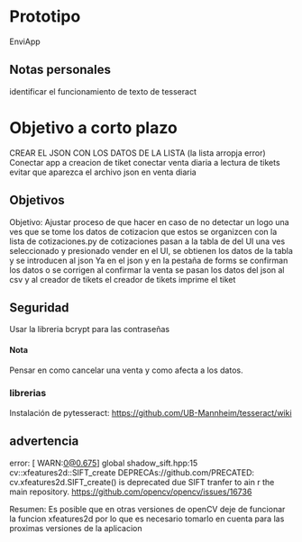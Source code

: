 # Prototipo

EnviApp

## Notas personales

identificar el funcionamiento de texto de tesseract

# Objetivo a corto plazo

CREAR EL JSON CON LOS DATOS DE LA LISTA (la lista arropja error)
Conectar app a creacion de tiket
conectar venta diaria a lectura de tikets
evitar que aparezca el archivo json en venta diaria

## Objetivos

Objetivo:
    Ajustar proceso de que hacer en caso de no detectar un logo
    una ves que se tome los datos de cotizacion que estos se organizcen con la lista de cotizaciones.py
    de cotizaciones pasan a la tabla de del UI
    una ves seleccionado y presionado vender en el UI, se obtienen los datos de la tabla y se introducen al json
    Ya en el json y en la pestaña de forms se confirman los datos o se corrigen
    al confirmar la venta se pasan los datos del json al csv y al creador de tikets
    el creador de tikets imprime el tiket


## Seguridad 
Usar la libreria bcrypt para las contraseñas

#### Nota
Pensar en como cancelar una venta y como afecta a los datos.

### librerias

Instalación de pytesseract: https://github.com/UB-Mannheim/tesseract/wiki

## advertencia

error: [ WARN:0@0.675] global shadow_sift.hpp:15 cv::xfeatures2d::SIFT_create DEPRECAs://github.com/PRECATED: cv.xfeatures2d.SIFT_create() is deprecated due SIFT tranfer to ain r
the main repository. https://github.com/opencv/opencv/issues/16736 

Resumen: Es posible que en otras versiones de openCV deje de funcionar la funcion xfeatures2d por lo que es necesario tomarlo en cuenta para las proximas versiones de la aplicacion